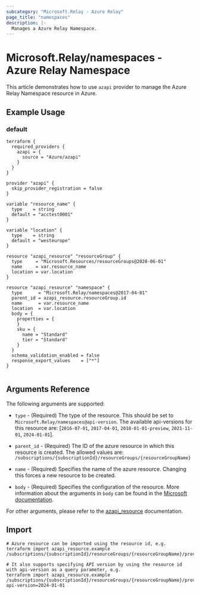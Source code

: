 ```yaml
---
subcategory: "Microsoft.Relay - Azure Relay"
page_title: "namespaces"
description: |-
  Manages a Azure Relay Namespace.
---
```


# Microsoft.Relay/namespaces - Azure Relay Namespace

This article demonstrates how to use `azapi` provider to manage the Azure Relay Namespace resource in Azure.

## Example Usage

### default

```hcl
terraform {
  required_providers {
    azapi = {
      source = "Azure/azapi"
    }
  }
}

provider "azapi" {
  skip_provider_registration = false
}

variable "resource_name" {
  type    = string
  default = "acctest0001"
}

variable "location" {
  type    = string
  default = "westeurope"
}

resource "azapi_resource" "resourceGroup" {
  type     = "Microsoft.Resources/resourceGroups@2020-06-01"
  name     = var.resource_name
  location = var.location
}

resource "azapi_resource" "namespace" {
  type      = "Microsoft.Relay/namespaces@2017-04-01"
  parent_id = azapi_resource.resourceGroup.id
  name      = var.resource_name
  location  = var.location
  body = {
    properties = {
    }
    sku = {
      name = "Standard"
      tier = "Standard"
    }
  }
  schema_validation_enabled = false
  response_export_values    = ["*"]
}


```



## Arguments Reference

The following arguments are supported:

* `type` - (Required) The type of the resource. This should be set to `Microsoft.Relay/namespaces@api-version`. The available api-versions for this resource are: [`2016-07-01`, `2017-04-01`, `2018-01-01-preview`, `2021-11-01`, `2024-01-01`].

* `parent_id` - (Required) The ID of the azure resource in which this resource is created. The allowed values are:  
  `/subscriptions/{subscriptionId}/resourceGroups/{resourceGroupName}`

* `name` - (Required) Specifies the name of the azure resource. Changing this forces a new resource to be created.

* `body` - (Required) Specifies the configuration of the resource. More information about the arguments in `body` can be found in the [Microsoft documentation](https://learn.microsoft.com/en-us/azure/templates/Microsoft.Relay/namespaces?pivots=deployment-language-terraform).

For other arguments, please refer to the [azapi_resource](https://registry.terraform.io/providers/Azure/azapi/latest/docs/resources/resource) documentation.

## Import

 ```shell
 # Azure resource can be imported using the resource id, e.g.
 terraform import azapi_resource.example /subscriptions/{subscriptionId}/resourceGroups/{resourceGroupName}/providers/Microsoft.Relay/namespaces/{resourceName}
 
 # It also supports specifying API version by using the resource id with api-version as a query parameter, e.g.
 terraform import azapi_resource.example /subscriptions/{subscriptionId}/resourceGroups/{resourceGroupName}/providers/Microsoft.Relay/namespaces/{resourceName}?api-version=2024-01-01
 ```
